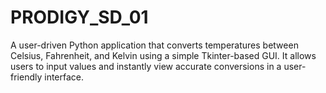 # PRODIGY_SD_01
A user-driven Python application that converts temperatures between Celsius, Fahrenheit, and Kelvin using a simple Tkinter-based GUI. It allows users to input values and instantly view accurate conversions in a user-friendly interface.
